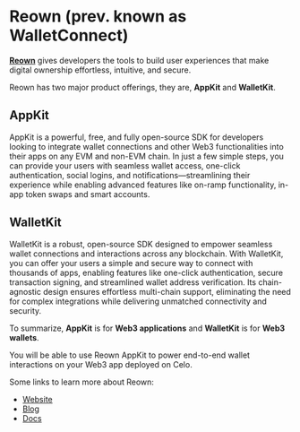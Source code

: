 # Reown (prev. known as WalletConnect)

**[Reown](https://reown.com/?utm_source=celo&utm_medium=docs&utm_campaign=backlinks)** gives developers the tools to build user experiences that make digital ownership effortless, intuitive, and secure.

Reown has two major product offerings, they are, **AppKit** and **WalletKit**.

## AppKit

AppKit is a powerful, free, and fully open-source SDK for developers looking to integrate wallet connections and other Web3 functionalities into their apps on any EVM and non-EVM chain. In just a few simple steps, you can provide your users with seamless wallet access, one-click authentication, social logins, and notifications—streamlining their experience while enabling advanced features like on-ramp functionality, in-app token swaps and smart accounts.

## WalletKit
WalletKit is a robust, open-source SDK designed to empower seamless wallet connections and interactions across any blockchain. With WalletKit, you can offer your users a simple and secure way to connect with thousands of apps, enabling features like one-click authentication, secure transaction signing, and streamlined wallet address verification. Its chain-agnostic design ensures effortless multi-chain support, eliminating the need for complex integrations while delivering unmatched connectivity and security.

To summarize, **AppKit** is for **Web3 applications** and **WalletKit** is for **Web3 wallets**.

You will be able to use Reown AppKit to power end-to-end wallet interactions on your Web3 app deployed on Celo.

Some links to learn more about Reown:
- [Website](https://reown.com/?utm_source=celo&utm_medium=docs&utm_campaign=backlinks)
- [Blog](https://reown.com/blog?utm_source=celo&utm_medium=docs&utm_campaign=backlinks)
- [Docs](https://docs.reown.com/?utm_source=celo&utm_medium=docs&utm_campaign=backlinks)
